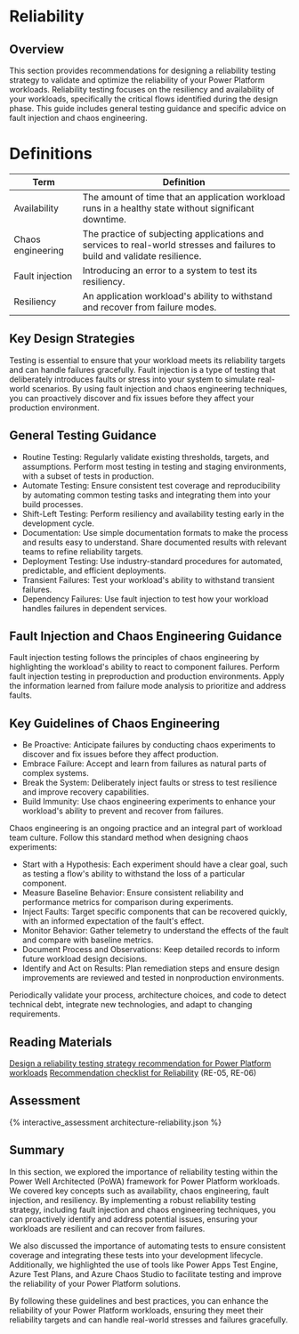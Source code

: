 # Reliability

## Overview
This section provides recommendations for designing a reliability testing strategy to validate and optimize the reliability of your Power Platform workloads. Reliability testing focuses on the resiliency and availability of your workloads, specifically the critical flows identified during the design phase. This guide includes general testing guidance and specific advice on fault injection and chaos engineering.

# Definitions

| Term	 | Definition |
|--------|------------|
| Availability	| The amount of time that an application workload runs in a healthy state without significant downtime.
| Chaos engineering	| The practice of subjecting applications and services to real-world stresses and failures to build and validate resilience.
| Fault injection | Introducing an error to a system to test its resiliency.
| Resiliency | An application workload's ability to withstand and recover from failure modes.

## Key Design Strategies

Testing is essential to ensure that your workload meets its reliability targets and can handle failures gracefully. Fault injection is a type of testing that deliberately introduces faults or stress into your system to simulate real-world scenarios. By using fault injection and chaos engineering techniques, you can proactively discover and fix issues before they affect your production environment.

## General Testing Guidance

- Routine Testing: Regularly validate existing thresholds, targets, and assumptions. Perform most testing in testing and staging environments, with a subset of tests in production.
- Automate Testing: Ensure consistent test coverage and reproducibility by automating common testing tasks and integrating them into your build processes.
- Shift-Left Testing: Perform resiliency and availability testing early in the development cycle.
- Documentation: Use simple documentation formats to make the process and results easy to understand. Share documented results with relevant teams to refine reliability targets.
- Deployment Testing: Use industry-standard procedures for automated, predictable, and efficient deployments.
- Transient Failures: Test your workload's ability to withstand transient failures.
- Dependency Failures: Use fault injection to test how your workload handles failures in dependent services.

## Fault Injection and Chaos Engineering Guidance

Fault injection testing follows the principles of chaos engineering by highlighting the workload's ability to react to component failures. Perform fault injection testing in preproduction and production environments. Apply the information learned from failure mode analysis to prioritize and address faults.

## Key Guidelines of Chaos Engineering

- Be Proactive: Anticipate failures by conducting chaos experiments to discover and fix issues before they affect production.
- Embrace Failure: Accept and learn from failures as natural parts of complex systems.
- Break the System: Deliberately inject faults or stress to test resilience and improve recovery capabilities.
- Build Immunity: Use chaos engineering experiments to enhance your workload's ability to prevent and recover from failures.

Chaos engineering is an ongoing practice and an integral part of workload team culture. Follow this standard method when designing chaos experiments:

- Start with a Hypothesis: Each experiment should have a clear goal, such as testing a flow's ability to withstand the loss of a particular component.
- Measure Baseline Behavior: Ensure consistent reliability and performance metrics for comparison during experiments.
- Inject Faults: Target specific components that can be recovered quickly, with an informed expectation of the fault's effect.
- Monitor Behavior: Gather telemetry to understand the effects of the fault and compare with baseline metrics.
- Document Process and Observations: Keep detailed records to inform future workload design decisions.
- Identify and Act on Results: Plan remediation steps and ensure design improvements are reviewed and tested in nonproduction environments.

Periodically validate your process, architecture choices, and code to detect technical debt, integrate new technologies, and adapt to changing requirements.

## Reading Materials

[Design a reliability testing strategy recommendation for Power Platform workloads](https://learn.microsoft.com/power-platform/well-architected/reliability/testing-strategy)
[Recommendation checklist for Reliability](https://learn.microsoft.com/power-platform/well-architected/reliability/checklist) (RE-05, RE-06)

## Assessment

{% interactive_assessment architecture-reliability.json %}

## Summary

In this section, we explored the importance of reliability testing within the Power Well Architected (PoWA) framework for Power Platform workloads. We covered key concepts such as availability, chaos engineering, fault injection, and resiliency. By implementing a robust reliability testing strategy, including fault injection and chaos engineering techniques, you can proactively identify and address potential issues, ensuring your workloads are resilient and can recover from failures.

We also discussed the importance of automating tests to ensure consistent coverage and integrating these tests into your development lifecycle. Additionally, we highlighted the use of tools like Power Apps Test Engine, Azure Test Plans, and Azure Chaos Studio to facilitate testing and improve the reliability of your Power Platform solutions.

By following these guidelines and best practices, you can enhance the reliability of your Power Platform workloads, ensuring they meet their reliability targets and can handle real-world stresses and failures gracefully.
